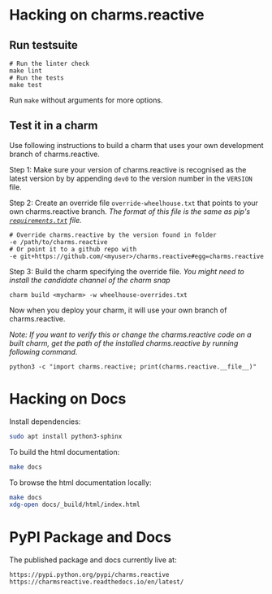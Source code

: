 # Hacking on charms.reactive

## Run testsuite

    # Run the linter check
    make lint
    # Run the tests
    make test

Run `make` without arguments for more options.

## Test it in a charm

Use following instructions to build a charm that uses your own development branch of
charms.reactive.

Step 1: Make sure your version of charms.reactive is recognised as the latest version by
by appending `dev0` to the version number in the `VERSION` file.

Step 2: Create an override file `override-wheelhouse.txt` that points to your own
charms.reactive branch. *The format of this file is the same as pip's
[`requirements.txt`](https://pip.pypa.io/en/stable/reference/pip_install/#requirements-file-format)
file.*

    # Override charms.reactive by the version found in folder
    -e /path/to/charms.reactive
    # Or point it to a github repo with
    -e git+https://github.com/<myuser>/charms.reactive#egg=charms.reactive

Step 3: Build the charm specifying the override file. *You might need to install the
candidate channel of the charm snap*

    charm build <mycharm> -w wheelhouse-overrides.txt

Now when you deploy your charm, it will use your own branch of charms.reactive.

*Note: If you want to verify this or change the charms.reactive code on a built
charm, get the path of the installed charms.reactive by running following command.*

    python3 -c "import charms.reactive; print(charms.reactive.__file__)"

# Hacking on Docs

Install dependencies:

```bash
sudo apt install python3-sphinx
```

To build the html documentation:

```bash
make docs
```

To browse the html documentation locally:

```bash
make docs
xdg-open docs/_build/html/index.html
```


# PyPI Package and Docs

The published package and docs currently live at:

    https://pypi.python.org/pypi/charms.reactive
    https://charmsreactive.readthedocs.io/en/latest/
